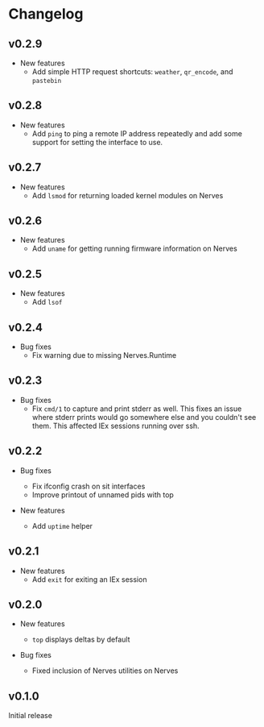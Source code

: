 # Changelog

## v0.2.9

* New features
  * Add simple HTTP request shortcuts: `weather`, `qr_encode`, and `pastebin`

## v0.2.8

* New features
  * Add `ping` to ping a remote IP address repeatedly and add some
    support for setting the interface to use.

## v0.2.7

* New features
  * Add `lsmod` for returning loaded kernel modules on Nerves

## v0.2.6

* New features
  * Add `uname` for getting running firmware information on Nerves

## v0.2.5

* New features
  * Add `lsof`

## v0.2.4

* Bug fixes
  * Fix warning due to missing Nerves.Runtime

## v0.2.3

* Bug fixes
  * Fix `cmd/1` to capture and print stderr as well. This fixes an issue where
    stderr prints would go somewhere else and you couldn't see them. This
    affected IEx sessions running over ssh.

## v0.2.2

* Bug fixes
  * Fix ifconfig crash on sit interfaces
  * Improve printout of unnamed pids with top

* New features
  * Add `uptime` helper

## v0.2.1

* New features
  * Add `exit` for exiting an IEx session

## v0.2.0

* New features
  * `top` displays deltas by default

* Bug fixes
  * Fixed inclusion of Nerves utilities on Nerves

## v0.1.0

Initial release
